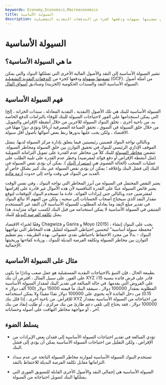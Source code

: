 ```yaml
---
keywords: Economy,Economics,Macroeconomics
title: السيولة الأساسية
description: السيولة الأساسية هي النقد والأصول المالية الأخرى التي تمتلكها البنوك والتي يمكن تصفيتها بسهولة ودفعها كجزء من التدفقات النقدية التشغيلية.
---
```


# السيولة الأساسية
## ما هي السيولة الأساسية؟

تشير السيولة الأساسية إلى النقد والأصول المالية الأخرى التي تمتلكها البنوك والتي يمكن [تصفيتها بسهولة](/liquidate) ودفعها كجزء من [التدفقات النقدية التشغيلية](/operatingcashflow) (OCF). من أمثلة أصول السيولة الأساسية النقد والسندات الحكومية (الخزينة) وصناديق [أسواق المال](/money-marketfund).

## فهم السيولة الأساسية

السيولة الأساسية للبنك هي تلك الأصول (النقدية ، النقدية المعادلة ، سندات الخزانة ، إلخ) التي يمكن استخدامها على الفور لاحتياجات السيولة للبنك للوفاء بالتزامات الدفع الخاصة به. من ناحية أخرى ، تخلق البنوك السيولة للآخرين من خلال أنشطة الإقراض والتمويل. من خلال خلق السيولة في السوق ، تحقق الصناعة المصرفية أرباحًا وتؤدي دورًا مهمًا في الاقتصاد ، ولكن يجب عليها بدورها ربط بعض أموالها بأصول أقل سيولة.

وبالتالي تواجه البنوك قضيتين رئيسيتين فيما يتعلق بإدارة مركز السيولة لديها. يتمثل الموقف الإداري الرئيسي للبنوك في تحقيق التوازن بين خلق السيولة ومخاطر السيولة. تتضمن [مخاطر السيولة](/liquidityrisk) للبنك كلاً من مخاطر عدم القدرة على تمويل التزاماته التمويلية (مثل أنشطة الإقراض أو دفع فوائد لمقرضيه) وخطر عدم القدرة على تلبية الطلب على عمليات السحب (الحالة القصوى هي [استمرار البنك](/bankrun) ). يمكن أن يؤدي نقص السيولة في البنك إلى فشل البنك وإغلاقه ؛ يمكن أن يؤدي نقص السيولة عبر بنك كبير بشكل خاص أو العديد من البنوك في وقت واحد إلى حدوث [أزمة مالية](/financial-crisis).

يعتبر النقص المحتمل في السيولة من أبرز المخاطر التي تواجه البنوك ، وفي نفس الوقت يعتبر فائض السيولة عبئًا على القدرة التنافسية لأن هذه الأموال غير قادرة على إقراضها لمقترضين جدد وبالتالي جني إيرادات الفوائد. عادة ما تستخدم البنوك التوقعات لتوقع مقدار النقد الذي سيحتاج أصحاب الحسابات إلى سحبه ، ولكن من المهم ألا تبالغ البنوك في تقدير مبلغ النقد وما يعادله المطلوب للسيولة الأساسية لأن النقد غير المستخدم المتبقي في السيولة الأساسية لا يمكن استخدامه من قبل البنك لكسب عوائد متزايدة. هذا يمثل [تكلفة الفرصة البديلة](/opportunitycost) للبنك.

وفقًا لخبراء الاقتصاد Chagwiza و Garira و Moyo (2015) ، يجب على البنوك إنشاء "محفظة سيولة أساسية" لتحسين احتياطي السيولة لتقليل هذه المخاطر التي تواجهها البنوك - بدلاً من مجرد الاحتفاظ باحتياطي نقدي عشوائي. بهذه الطريقة ، يتم تعظيم التوازن بين مخاطر السيولة وتكلفة الفرصة البديلة للبنوك ، وزيادة كفاءتها وربحيتها الإجمالية.

## مثال على السيولة الأساسية

بطبيعة الحال ، فإن التنبؤ بالاحتياجات النقدية المستقبلية هو عمل صعب ونادرًا ما يكون على الفور. على سبيل المثال ، افترض أن بنك XYZ قادر على فرض فائدة بنسبة 15٪ على القروض التي يقدمها. في حالة المبالغة في تقدير البنك لمقدار السيولة الأساسية المطلوبة بمقدار 100000 دولار ، سيفقد البنك ما قيمته 15000 دولار (100 ألف دولار × 0.15) من دخل الفائدة لأنه يحتوي على 100000 دولار نقدًا مقيدًا ولا يمكن استخدامه للإقراض. من ناحية أخرى ، إذا قلل بنك XYZ من احتياجاته من السيولة الأساسية بمقدار 100000 دولار ، فقد يحتاج إلى تلقي دعم طارئ من بنك مركزي ، أو طلب إنقاذ من بنك آخر ، أو مواجهة مخاطر التهافت على أصوله وحساباته.

## يسلط الضوء

- تؤدي المبالغة في تقدير احتياجات السيولة الأساسية إلى فقدان بعض الإيرادات من الإقراض ، ولكن التقليل من احتياجات السيولة الأساسية يمكن أن يؤدي إلى فشل البنك.

- تستخدم البنوك السيولة الأساسية لموازنة مخاطر السيولة الناتجة عن عدم سداد التزاماتها مقابل تكلفة الفرصة البديلة للاحتفاظ بالنقد.

- السيولة الأساسية هي إجمالي النقد والأصول الأخرى القابلة للتسويق الفوري التي يمتلكها البنك لتمويل احتياجاته من السيولة.

